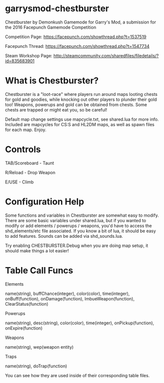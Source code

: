 # garrysmod-chestburster
Chestburster by Demonkush
Gamemode for Garry's Mod, a submission for the 2016 Facepunch Gamemode Competition

Competition Page: https://facepunch.com/showthread.php?t=1537519

Facepunch Thread: https://facepunch.com/showthread.php?t=1547734

Steam Workshop Page: http://steamcommunity.com/sharedfiles/filedetails/?id=835683901


# What is Chestburster?

Chestburster is a "loot-race" where players run around maps looting chests for gold and goodies, while knocking out other players to plunder their gold too!
Weapons, powerups and gold can be obtained from chests. Some chests are trapped or might eat you, so be careful!


Default map change settings use mapcycle.txt, see shared.lua for more info. Included are mapcycles for CS:S and HL2DM maps, as well as spawn files for each map. Enjoy.


# Controls

TAB/Scoreboard - Taunt

R/Reload - Drop Weapon

E/USE - Climb



# Configuration Help

Some functions and variables in Chestburster are somewhat easy to modify. There are some basic variables under shared.lua, but if you wanted to modify or add elements / powerups / weapons, you'd have to access the shd_elements/etc file associated. If you know a bit of lua, it should be easy to add features. Sounds can be added via shd_sounds.lua.

Try enabling CHESTBURSTER.Debug when you are doing map setup, it should make things a lot easier!

# Table Call Funcs

Elements

name(string), buffChance(integer), color(color), time(integer), onBuff(function), onDamage(function), ImbueWeapon(function), ClearStatus(function)


Powerups

name(string), desc(string), color(color), time(integer), onPickup(function), onExpire(function)


Weapons

name(string), wep(weapon entity)


Traps

name(string), doTrap(function)


You can see how they are used inside of their corresponding table files.
